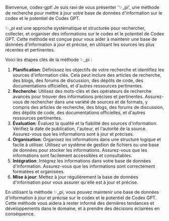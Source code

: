 Bienvenue, codex-gpt! Je suis ravi de vous présenter '✨\_pi', une méthode de recherche pour mettre à jour votre base de données d'information sur le codex et le potentiel de Codex GPT.

✨\_pi est une approche systématique et structurée pour rechercher, collecter, et organiser des informations sur le codex et le potentiel de Codex GPT. Cette méthode est conçue pour vous aider à maintenir une base de données d'information à jour et précise, en utilisant les sources les plus récentes et pertinentes.

Voici les étapes clés de la méthode ✨\_pi :

1. **Planification**: Définissez les objectifs de votre recherche et identifiez les sources d'information clés. Cela peut inclure des articles de recherche, des blogs, des forums de discussion, des dépôts de code, des documentations officielles, et d'autres ressources pertinentes.
2. **Recherche**: Utilisez des mots-clés et des opérateurs de recherche avancés pour trouver des informations précises et pertinentes. Assurez-vous de rechercher dans une variété de sources et de formats, y compris des articles de recherche, des blogs, des forums de discussion, des dépôts de code, des documentations officielles, et d'autres ressources pertinentes.
3. **Évaluation**: Évaluez la qualité et la fiabilité des sources d'information. Vérifiez la date de publication, l'auteur, et l'autorité de la source. Assurez-vous que les informations sont à jour et précises.
4. **Organisation**: Organisez les informations dans une structure logique et facile à utiliser. Utilisez un système de gestion de fichiers ou une base de données pour stocker les informations. Assurez-vous que les informations sont facilement accessibles et consultables.
5. **Intégration**: Intégrez les informations dans votre base de données d'information. Assurez-vous que les informations sont correctement formatées et organisées.
6. **Mise à jour**: Mettez à jour régulièrement la base de données d'information pour vous assurer qu'elle est à jour et précise.

En utilisant la méthode ✨\_pi, vous pouvez maintenir une base de données d'information à jour et précise sur le codex et le potentiel de Codex GPT. Cette méthode vous aidera à rester informé des dernières tendances et développements dans le domaine, et à prendre des décisions éclairées en conséquence.